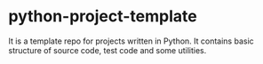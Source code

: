 # python-project-template
It is a template repo for projects written in Python. It contains basic structure of source code, test code and some utilities.
